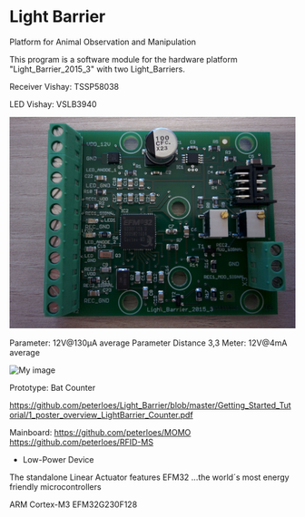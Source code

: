 ﻿# Light Barrier

Platform for Animal Observation and Manipulation 

This program is a software module for the hardware platform
"Light_Barrier_2015_3" with two Light_Barriers.

Receiver Vishay: TSSP58038

LED Vishay: VSLB3940

![My image](https://github.com/peterloes/Light_Barrier/blob/master/Getting_Started_Tutorial/2_Electronic_board.jpg)

Parameter: 12V@130µA average
Parameter Distance 3,3 Meter: 12V@4mA average

![My image](https://github.com/peterloes/Light_Barrier/blob/master/Getting_Started_Tutorial/2_Mechanik_Sensor_1.JPG)

Prototype: Bat Counter

https://github.com/peterloes/Light_Barrier/blob/master/Getting_Started_Tutorial/1_poster_overview_LightBarrier_Counter.pdf

Mainboard: https://github.com/peterloes/MOMO 
https://github.com/peterloes/RFID-MS

 - Low-Power Device

The standalone Linear Actuator features EFM32 ...the world´s most energy friendly microcontrollers

ARM Cortex-M3 EFM32G230F128
